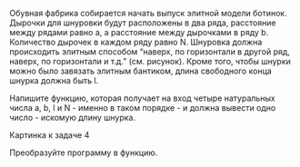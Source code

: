 Обувная фабрика собирается начать выпуск элитной модели ботинок. Дырочки для шнуровки будут расположены в два ряда, расстояние между рядами равно a, а расстояние между дырочками в ряду b. Количество дырочек в каждом ряду равно N. Шнуровка должна происходить элитным способом “наверх, по горизонтали в другой ряд, наверх, по горизонтали и т.д.” (см. рисунок). Кроме того, чтобы шнурки можно было завязать элитным бантиком, длина свободного конца шнурка должна быть l.

Напишите функцию, которая получает на вход четыре натуральных числа a, b, l и N - именно в таком порядке - и должна вывести одно число - искомую длину шнурка.

Картинка к задаче 4

Преобразуйте программу в функцию.
